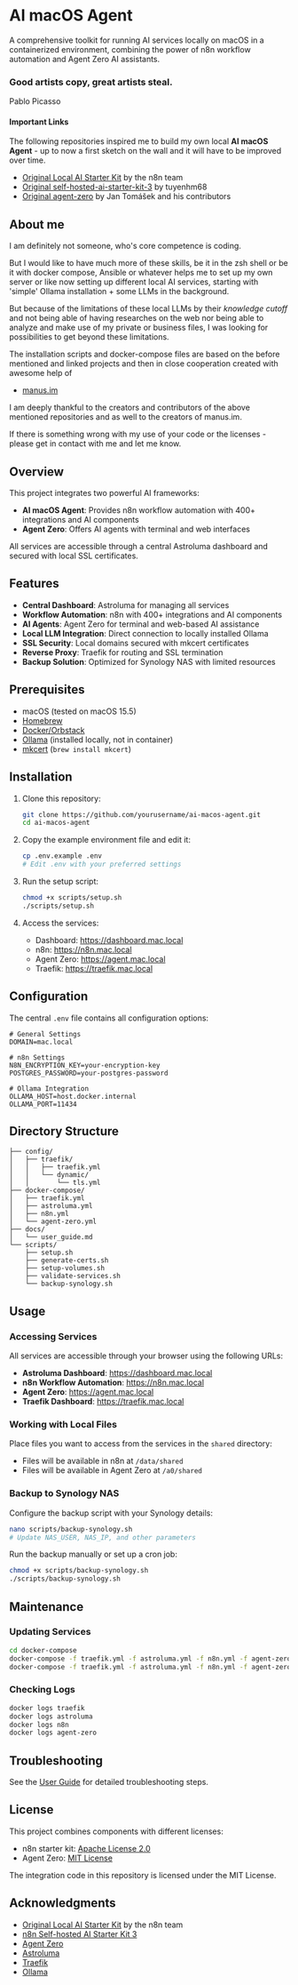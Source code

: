 # AI macOS Agent

A comprehensive toolkit for running AI services locally on macOS in  a containerized environment, combining the power of n8n workflow automation and Agent Zero AI assistants.

### Good artists copy, great artists steal.  
Pablo Picasso

#### Important Links

The following repositories inspired me to build my own local **AI macOS Agent** - up to now a first sketch on the wall and it will have to be improved over time.

- [Original Local AI Starter Kit](https://github.com/n8n-io/self-hosted-ai-starter-kit) by the n8n team
- [Original self-hosted-ai-starter-kit-3](https://github.com/tuyenhm68/self-hosted-ai-starter-kit-3) by tuyenhm68
- [Original agent-zero](https://github.com/frdel/agent-zero) by Jan Tomášek and his contributors

## About me

I am definitely not someone, who's core competence is coding.

But I would like to have much more of these skills, be it in the zsh shell or be it with docker compose, Ansible or whatever helps me to set up my own server or like now setting up different local AI services, starting with 'simple' Ollama installation + some LLMs in the background. 

But because of the limitations of these local LLMs by their *knowledge cutoff* and not being able of having researches on the web nor being able to analyze and make use of my private or business files, I was looking for possibilities to get beyond these limitations.

The installation scripts and docker-compose files are based on the before mentioned and linked projects and then in close cooperation created with awesome help of

- [manus.im](https://manus.im)

I am deeply thankful to the creators and contributors of the above mentioned repositories and as well to the creators of manus.im.

If there is something wrong with my use of your code or the licenses - please get in contact with me and let me know.


## Overview

This project integrates two powerful AI frameworks:
- **AI macOS Agent**: Provides n8n workflow automation with 400+ integrations and AI components
- **Agent Zero**: Offers AI agents with terminal and web interfaces

All services are accessible through a central Astroluma dashboard and secured with local SSL certificates.

## Features

- **Central Dashboard**: Astroluma for managing all services
- **Workflow Automation**: n8n with 400+ integrations and AI components
- **AI Agents**: Agent Zero for terminal and web-based AI assistance
- **Local LLM Integration**: Direct connection to locally installed Ollama
- **SSL Security**: Local domains secured with mkcert certificates
- **Reverse Proxy**: Traefik for routing and SSL termination
- **Backup Solution**: Optimized for Synology NAS with limited resources

## Prerequisites

- macOS (tested on macOS 15.5)
- [Homebrew](https://brew.sh/)
- [Docker/Orbstack](https://orbstack.dev/)
- [Ollama](https://ollama.ai/) (installed locally, not in container)
- [mkcert](https://github.com/FiloSottile/mkcert) (`brew install mkcert`)

## Installation

1. Clone this repository:
   ```bash
   git clone https://github.com/yourusername/ai-macos-agent.git
   cd ai-macos-agent
   ```

2. Copy the example environment file and edit it:
   ```bash
   cp .env.example .env
   # Edit .env with your preferred settings
   ```

3. Run the setup script:
   ```bash
   chmod +x scripts/setup.sh
   ./scripts/setup.sh
   ```

4. Access the services:
   - Dashboard: https://dashboard.mac.local
   - n8n: https://n8n.mac.local
   - Agent Zero: https://agent.mac.local
   - Traefik: https://traefik.mac.local

## Configuration

The central `.env` file contains all configuration options:

```
# General Settings
DOMAIN=mac.local

# n8n Settings
N8N_ENCRYPTION_KEY=your-encryption-key
POSTGRES_PASSWORD=your-postgres-password

# Ollama Integration
OLLAMA_HOST=host.docker.internal
OLLAMA_PORT=11434
```

## Directory Structure

```
├── config/
│   ├── traefik/
│   │   ├── traefik.yml
│   │   └── dynamic/
│   │       └── tls.yml
├── docker-compose/
│   ├── traefik.yml
│   ├── astroluma.yml
│   ├── n8n.yml
│   └── agent-zero.yml
├── docs/
│   └── user_guide.md
└── scripts/
    ├── setup.sh
    ├── generate-certs.sh
    ├── setup-volumes.sh
    ├── validate-services.sh
    └── backup-synology.sh
```

## Usage

### Accessing Services

All services are accessible through your browser using the following URLs:
- **Astroluma Dashboard**: https://dashboard.mac.local
- **n8n Workflow Automation**: https://n8n.mac.local
- **Agent Zero**: https://agent.mac.local
- **Traefik Dashboard**: https://traefik.mac.local

### Working with Local Files

Place files you want to access from the services in the `shared` directory:
- Files will be available in n8n at `/data/shared`
- Files will be available in Agent Zero at `/a0/shared`

### Backup to Synology NAS

Configure the backup script with your Synology details:
```bash
nano scripts/backup-synology.sh
# Update NAS_USER, NAS_IP, and other parameters
```

Run the backup manually or set up a cron job:
```bash
chmod +x scripts/backup-synology.sh
./scripts/backup-synology.sh
```

## Maintenance

### Updating Services

```bash
cd docker-compose
docker-compose -f traefik.yml -f astroluma.yml -f n8n.yml -f agent-zero.yml pull
docker-compose -f traefik.yml -f astroluma.yml -f n8n.yml -f agent-zero.yml up -d
```

### Checking Logs

```bash
docker logs traefik
docker logs astroluma
docker logs n8n
docker logs agent-zero
```

## Troubleshooting

See the [User Guide](docs/user_guide.md) for detailed troubleshooting steps.

## License

This project combines components with different licenses:
- n8n starter kit: [Apache License 2.0](http://www.apache.org/licenses/LICENSE-2.0)
- Agent Zero: [MIT License](https://opensource.org/licenses/MIT)

The integration code in this repository is licensed under the MIT License.

## Acknowledgments

- [Original Local AI Starter Kit](https://github.com/n8n-io/self-hosted-ai-starter-kit) by the n8n team
- [n8n Self-hosted AI Starter Kit 3](https://github.com/tuyenhm68/self-hosted-ai-starter-kit-3)
- [Agent Zero](https://github.com/frdel/agent-zero)
- [Astroluma](https://github.com/astroluma/astroluma)
- [Traefik](https://traefik.io/)
- [Ollama](https://ollama.ai/)
